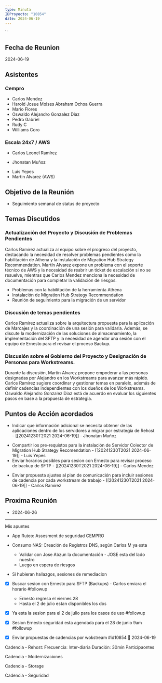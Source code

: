 ```yaml
---
type: Minuta
IDProyecto: "10854"
date: 2024-06-19
---
```

``

## Fecha de Reunion
2024-06-19

## Asistentes

### Cempro
* Carlos Mendez
* Harold Josue Moises Abraham Ochoa Guerra
* Mario Flores
* Oswaldo Alejandro Gonzalez Diaz
* Pedro Gabriel
* Rudy C
* Williams Coro

### Escala 24x7 / AWS
- Carlos Leonel Ramírez
* Jhonatan Muñoz
- Luis Yepes
- Martin Alvarez (AWS)

## Objetivo de la Reunión
* Seguimiento semanal de status de proyecto
## Temas Discutidos

### Actualización del Proyecto y Discusión de Problemas Pendientes
Carlos Ramirez actualiza al equipo sobre el progreso del proyecto, destacando la necesidad de resolver problemas pendientes como la habilitación de Athena y la instalación de Migration Hub Strategy Recommendation. Martín Alvarez expone un problema con el soporte técnico de AWS y la necesidad de reabrir un ticket de escalación si no se resuelve, mientras que Carlos Mendez menciona la necesidad de documentación para completar la validación de riesgos.
* Problemas con la habilitación de la herramienta Athena
* Instalación de Migration Hub Strategy Recommendation
* Reunión de seguimiento para la migración de un servidor

### Discusión de temas pendientes
Carlos Ramirez actualiza sobre la arquitectura propuesta para la aplicación de Marcajes y la coordinación de una sesión para validarla. Además, se discute la modernización de las soluciones de almacenamiento, la implementación del SFTP y la necesidad de agendar una sesión con el equipo de Ernesto para el revisar el proceso Backup.

### Discusión sobre el Gobierno del Proyecto y Designación de Personas para Workstreams.
Durante la discusión, Martin Alvarez propone empoderar a las personas designadas por Alejandro en los Workstreams para avanzar más rápido. Carlos Ramirez sugiere coordinar y gestionar temas en paralelo, además de definir cadencias independientes con los dueños de los Workstreams. Oswaldo Alejandro Gonzalez Diaz está de acuerdo en evaluar los siguientes pasos en base a la propuesta de estrategia.

## Puntos de Acción acordados
- Indicar que información adicional se necesita obtener de las aplicaciones dentro de los servidores a migrar por estrategia de Rehost - [[20241230T2021 2024-06-19]] - Jhonatan Muñoz
* Compartir los pre-requistos para la instalación de Servidor Colector de Migration Hub Strategy Recomendation - [[20241230T2021 2024-06-19]] - Luis Yepes
* Enviar horarios posibles para sesion con Ernesto para revisar proceso de backup de SFTP - [[20241230T2021 2024-06-19]]  - Carlos Mendez
- Enviar propuesta ajustes al plan de comunicación para incluir sesiones de cadencia por cada workstream de trabajo - [[20241230T2021 2024-06-19]] - Carlos Ramírez

## Proxima Reunión
*   2024-06-26

---


Mis apuntes

- App Ruteo: Assesment de seguridad CEMPRO
- Consumo NAS: Creación de Registros DNS, según Carlos M ya esta
	- Validar con Jose Abzun la documentación - JOSE esta del lado nuestro
	- Luego en espera de riesgos

- Si hubieran hallazgos, sesiones de remediacion

- [x] Buscar sesion con Ernesto para SFTP (Backups) - Carlos enviara el horario  #followup
	- Ernesto regresa el viernes 28
	- Hasta el 2 de julio estan disponibles los dos 
- [x] Ya esta la sesion para el 2 de julio para los casos de uso #followup
- [x] Sesion Ernesto seguridad esta agendada para el 28 de junio 9am #followup
- [x] Enviar propuestas de cadencias por wokstream #id10854 📅 2024-06-19



Cadencia - Rehost:
Frecuencia: Inter-diaria 
Duración: 30min
Participaontes

Cadencia - Modernizaciones

Cadencia - Storage

Cadencia - Seguridad